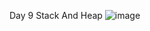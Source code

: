 Day 9 Stack And Heap
![image](https://github.com/maaz-official/JS_Series/assets/161757387/4cea8ae6-a5ca-417d-84d2-75850980dbfa)
